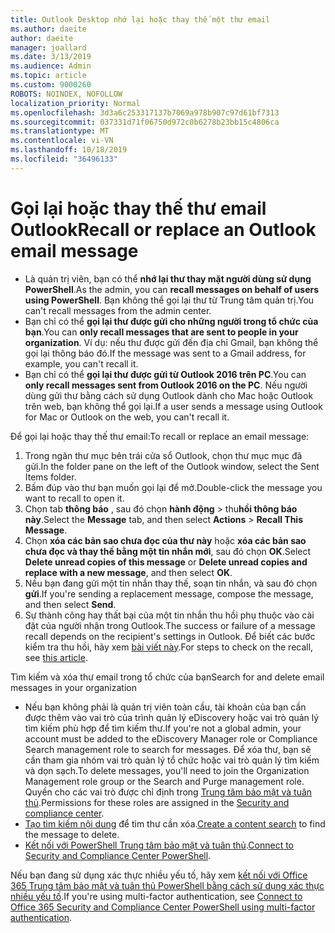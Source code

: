 ```yaml
---
title: Outlook Desktop nhớ lại hoặc thay thế một thư email
ms.author: daeite
author: daeite
manager: joallard
ms.date: 3/13/2019
ms.audience: Admin
ms.topic: article
ms.custom: 9000260
ROBOTS: NOINDEX, NOFOLLOW
localization_priority: Normal
ms.openlocfilehash: 3d3a6c253317137b7069a978b907c97d61bf7313
ms.sourcegitcommit: 037331d71f06750d972c0b6278b23bb15c4806ca
ms.translationtype: MT
ms.contentlocale: vi-VN
ms.lasthandoff: 10/18/2019
ms.locfileid: "36496133"
---
```

# <a name="recall-or-replace-an-outlook-email-message"></a><span data-ttu-id="5502b-102">Gọi lại hoặc thay thế thư email Outlook</span><span class="sxs-lookup"><span data-stu-id="5502b-102">Recall or replace an Outlook email message</span></span>

- <span data-ttu-id="5502b-103">Là quản trị viên, bạn có thể **nhớ lại thư thay mặt người dùng sử dụng PowerShell**.</span><span class="sxs-lookup"><span data-stu-id="5502b-103">As the admin, you can **recall messages on behalf of users using PowerShell**.</span></span> <span data-ttu-id="5502b-104">Bạn không thể gọi lại thư từ Trung tâm quản trị.</span><span class="sxs-lookup"><span data-stu-id="5502b-104">You can't recall messages from the admin center.</span></span>
- <span data-ttu-id="5502b-105">Bạn chỉ có thể **gọi lại thư được gửi cho những người trong tổ chức của bạn**.</span><span class="sxs-lookup"><span data-stu-id="5502b-105">You can **only recall messages that are sent to people in your organization**.</span></span> <span data-ttu-id="5502b-106">Ví dụ: nếu thư được gửi đến địa chỉ Gmail, bạn không thể gọi lại thông báo đó.</span><span class="sxs-lookup"><span data-stu-id="5502b-106">If the message was sent to a Gmail address, for example, you can't recall it.</span></span>
- <span data-ttu-id="5502b-107">Bạn chỉ có thể **gọi lại thư được gửi từ Outlook 2016 trên PC**.</span><span class="sxs-lookup"><span data-stu-id="5502b-107">You can **only recall messages sent from Outlook 2016 on the PC**.</span></span> <span data-ttu-id="5502b-108">Nếu người dùng gửi thư bằng cách sử dụng Outlook dành cho Mac hoặc Outlook trên web, bạn không thể gọi lại.</span><span class="sxs-lookup"><span data-stu-id="5502b-108">If a user sends a message using Outlook for Mac or Outlook on the web, you can't recall it.</span></span>

<span data-ttu-id="5502b-109">Để gọi lại hoặc thay thế thư email:</span><span class="sxs-lookup"><span data-stu-id="5502b-109">To recall or replace an email message:</span></span>

1. <span data-ttu-id="5502b-110">Trong ngăn thư mục bên trái cửa sổ Outlook, chọn thư mục mục đã gửi.</span><span class="sxs-lookup"><span data-stu-id="5502b-110">In the folder pane on the left of the Outlook window, select the Sent Items folder.</span></span>
1. <span data-ttu-id="5502b-111">Bấm đúp vào thư bạn muốn gọi lại để mở.</span><span class="sxs-lookup"><span data-stu-id="5502b-111">Double-click the message you want to recall to open it.</span></span>
1. <span data-ttu-id="5502b-112">Chọn tab **thông báo** , sau đó chọn **hành động** > thu**hồi thông báo này**.</span><span class="sxs-lookup"><span data-stu-id="5502b-112">Select the **Message** tab, and then select **Actions** > **Recall This Message**.</span></span>
1. <span data-ttu-id="5502b-113">Chọn **xóa các bản sao chưa đọc của thư này** hoặc **xóa các bản sao chưa đọc và thay thế bằng một tin nhắn mới**, sau đó chọn **OK**.</span><span class="sxs-lookup"><span data-stu-id="5502b-113">Select **Delete unread copies of this message** or **Delete unread copies and replace with a new message**, and then select **OK**.</span></span>
1. <span data-ttu-id="5502b-114">Nếu bạn đang gửi một tin nhắn thay thế, soạn tin nhắn, và sau đó chọn **gửi**.</span><span class="sxs-lookup"><span data-stu-id="5502b-114">If you're sending a replacement message, compose the message, and then select **Send**.</span></span>
1. <span data-ttu-id="5502b-115">Sự thành công hay thất bại của một tin nhắn thu hồi phụ thuộc vào cài đặt của người nhận trong Outlook.</span><span class="sxs-lookup"><span data-stu-id="5502b-115">The success or failure of a message recall depends on the recipient's settings in Outlook.</span></span> <span data-ttu-id="5502b-116">Để biết các bước kiểm tra thu hồi, hãy xem [bài viết này](https://support.office.com/article/35027f88-d655-4554-b4f8-6c0729a723a0).</span><span class="sxs-lookup"><span data-stu-id="5502b-116">For steps to check on the recall, see [this article](https://support.office.com/article/35027f88-d655-4554-b4f8-6c0729a723a0).</span></span>

<span data-ttu-id="5502b-117">Tìm kiếm và xóa thư email trong tổ chức của bạn</span><span class="sxs-lookup"><span data-stu-id="5502b-117">Search for and delete email messages in your organization</span></span>

- <span data-ttu-id="5502b-118">Nếu bạn không phải là quản trị viên toàn cầu, tài khoản của bạn cần được thêm vào vai trò của trình quản lý eDiscovery hoặc vai trò quản lý tìm kiếm phù hợp để tìm kiếm thư.</span><span class="sxs-lookup"><span data-stu-id="5502b-118">If you're not a global admin, your account must be added to the eDiscovery Manager role or Compliance Search management role to search for messages.</span></span> <span data-ttu-id="5502b-119">Để xóa thư, bạn sẽ cần tham gia nhóm vai trò quản lý tổ chức hoặc vai trò quản lý tìm kiếm và dọn sạch.</span><span class="sxs-lookup"><span data-stu-id="5502b-119">To delete messages, you'll need to join the Organization Management role group or the Search and Purge management role.</span></span> <span data-ttu-id="5502b-120">Quyền cho các vai trò được chỉ định trong [Trung tâm bảo mật và tuân thủ](https://go.microsoft.com/fwlink/?linkid=2083731).</span><span class="sxs-lookup"><span data-stu-id="5502b-120">Permissions for these roles are assigned in the [Security and compliance center](https://go.microsoft.com/fwlink/?linkid=2083731).</span></span>
- <span data-ttu-id="5502b-121">[Tạo tìm kiếm nội dung](https://docs.microsoft.com/office365/securitycompliance/content-search) để tìm thư cần xóa.</span><span class="sxs-lookup"><span data-stu-id="5502b-121">[Create a content search](https://docs.microsoft.com/office365/securitycompliance/content-search) to find the message to delete.</span></span>
- <span data-ttu-id="5502b-122">[Kết nối với PowerShell Trung tâm bảo mật và tuân thủ](https://docs.microsoft.com/powershell/exchange/office-365-scc/connect-to-scc-powershell/connect-to-scc-powershell?view=exchange-ps).</span><span class="sxs-lookup"><span data-stu-id="5502b-122">[Connect to Security and Compliance Center PowerShell](https://docs.microsoft.com/powershell/exchange/office-365-scc/connect-to-scc-powershell/connect-to-scc-powershell?view=exchange-ps).</span></span>

<span data-ttu-id="5502b-123">Nếu bạn đang sử dụng xác thực nhiều yếu tố, hãy xem [kết nối với Office 365 Trung tâm bảo mật và tuân thủ PowerShell bằng cách sử dụng xác thực nhiều yếu tố](https://docs.microsoft.com/powershell/exchange/office-365-scc/connect-to-scc-powershell/mfa-connect-to-scc-powershell?view=exchange-ps).</span><span class="sxs-lookup"><span data-stu-id="5502b-123">If you're using multi-factor authentication, see [Connect to Office 365 Security and Compliance Center PowerShell using multi-factor authentication](https://docs.microsoft.com/powershell/exchange/office-365-scc/connect-to-scc-powershell/mfa-connect-to-scc-powershell?view=exchange-ps).</span></span>